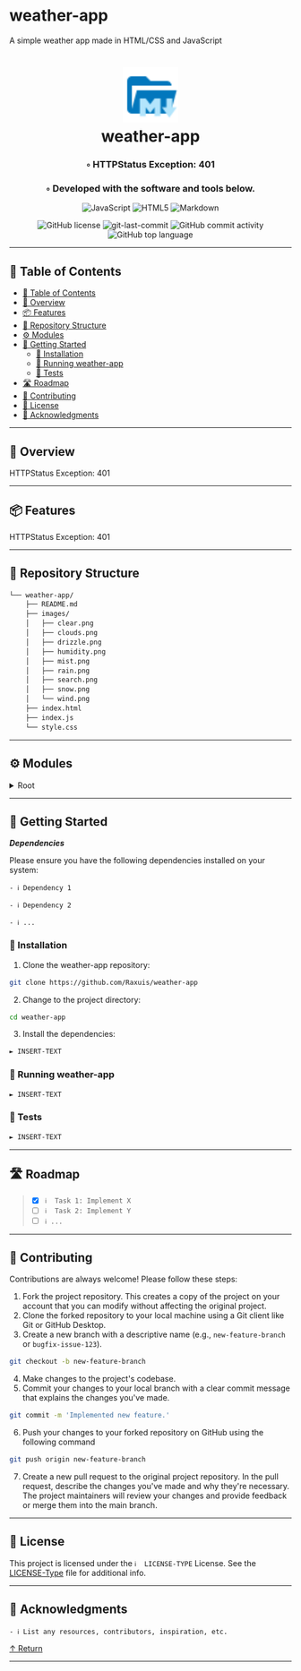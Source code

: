 # weather-app
A simple weather app made in HTML/CSS and JavaScript
<div align="center">
<h1 align="center">
<img src="https://raw.githubusercontent.com/PKief/vscode-material-icon-theme/ec559a9f6bfd399b82bb44393651661b08aaf7ba/icons/folder-markdown-open.svg" width="100" />
<br>weather-app</h1>
<h3>◦ HTTPStatus Exception: 401</h3>
<h3>◦ Developed with the software and tools below.</h3>

<p align="center">
<img src="https://img.shields.io/badge/JavaScript-F7DF1E.svg?style&logo=JavaScript&logoColor=black" alt="JavaScript" />
<img src="https://img.shields.io/badge/HTML5-E34F26.svg?style&logo=HTML5&logoColor=white" alt="HTML5" />
<img src="https://img.shields.io/badge/Markdown-000000.svg?style&logo=Markdown&logoColor=white" alt="Markdown" />
</p>
<img src="https://img.shields.io/github/license/Raxuis/weather-app?style&color=5D6D7E" alt="GitHub license" />
<img src="https://img.shields.io/github/last-commit/Raxuis/weather-app?style&color=5D6D7E" alt="git-last-commit" />
<img src="https://img.shields.io/github/commit-activity/m/Raxuis/weather-app?style&color=5D6D7E" alt="GitHub commit activity" />
<img src="https://img.shields.io/github/languages/top/Raxuis/weather-app?style&color=5D6D7E" alt="GitHub top language" />
</div>

---

## 📖 Table of Contents
- [📖 Table of Contents](#-table-of-contents)
- [📍 Overview](#-overview)
- [📦 Features](#-features)
- [📂 Repository Structure](#-repository-structure)
- [⚙️ Modules](#modules)
- [🚀 Getting Started](#-getting-started)
    - [🔧 Installation](#-installation)
    - [🤖 Running weather-app](#-running-weather-app)
    - [🧪 Tests](#-tests)
- [🛣 Roadmap](#-roadmap)
- [🤝 Contributing](#-contributing)
- [📄 License](#-license)
- [👏 Acknowledgments](#-acknowledgments)

---


## 📍 Overview

HTTPStatus Exception: 401

---

## 📦 Features

HTTPStatus Exception: 401

---


## 📂 Repository Structure

```sh
└── weather-app/
    ├── README.md
    ├── images/
    │   ├── clear.png
    │   ├── clouds.png
    │   ├── drizzle.png
    │   ├── humidity.png
    │   ├── mist.png
    │   ├── rain.png
    │   ├── search.png
    │   ├── snow.png
    │   └── wind.png
    ├── index.html
    ├── index.js
    └── style.css
```


---

## ⚙️ Modules

<details closed><summary>Root</summary>

| File                                                                     | Summary                   |
| ---                                                                      | ---                       |
| [index.html](https://github.com/Raxuis/weather-app/blob/main/index.html) | HTTPStatus Exception: 401 |
| [index.js](https://github.com/Raxuis/weather-app/blob/main/index.js)     | HTTPStatus Exception: 401 |
| [style.css](https://github.com/Raxuis/weather-app/blob/main/style.css)   | HTTPStatus Exception: 401 |

</details>

---

## 🚀 Getting Started

***Dependencies***

Please ensure you have the following dependencies installed on your system:

`- ℹ️ Dependency 1`

`- ℹ️ Dependency 2`

`- ℹ️ ...`

### 🔧 Installation

1. Clone the weather-app repository:
```sh
git clone https://github.com/Raxuis/weather-app
```

2. Change to the project directory:
```sh
cd weather-app
```

3. Install the dependencies:
```sh
► INSERT-TEXT
```

### 🤖 Running weather-app

```sh
► INSERT-TEXT
```

### 🧪 Tests
```sh
► INSERT-TEXT
```

---


## 🛣 Roadmap

> - [X] `ℹ️  Task 1: Implement X`
> - [ ] `ℹ️  Task 2: Implement Y`
> - [ ] `ℹ️ ...`


---

## 🤝 Contributing

Contributions are always welcome! Please follow these steps:
1. Fork the project repository. This creates a copy of the project on your account that you can modify without affecting the original project.
2. Clone the forked repository to your local machine using a Git client like Git or GitHub Desktop.
3. Create a new branch with a descriptive name (e.g., `new-feature-branch` or `bugfix-issue-123`).
```sh
git checkout -b new-feature-branch
```
4. Make changes to the project's codebase.
5. Commit your changes to your local branch with a clear commit message that explains the changes you've made.
```sh
git commit -m 'Implemented new feature.'
```
6. Push your changes to your forked repository on GitHub using the following command
```sh
git push origin new-feature-branch
```
7. Create a new pull request to the original project repository. In the pull request, describe the changes you've made and why they're necessary.
The project maintainers will review your changes and provide feedback or merge them into the main branch.

---

## 📄 License

This project is licensed under the `ℹ️  LICENSE-TYPE` License. See the [LICENSE-Type](LICENSE) file for additional info.

---

## 👏 Acknowledgments

`- ℹ️ List any resources, contributors, inspiration, etc.`

[↑ Return](#Top)

---
